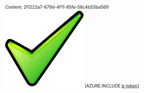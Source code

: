 Content: 2f1222a7-679d-4f11-85fe-58c4b53ba569![image](390ade32-1425-4ef3-bbe5-47f70614e255.png)
[AZURE.INCLUDE [b-token](377e34e7-4101-4886-9e88-72a15e5d4380.md)]
